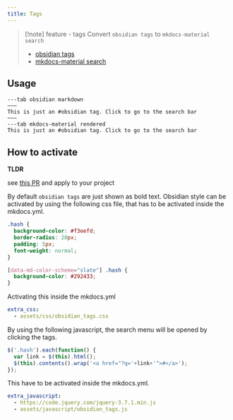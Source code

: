 ```yaml
---
title: Tags
---
```

> [!note]  feature - tags
> Convert `obsidian tags` to `mkdocs-material search`
>
> - [obsidian tags](https://help.obsidian.md/Editing+and+formatting/Tags)
> - [mkdocs-material search](https://squidfunk.github.io/mkdocs-material/setup/setting-up-site-search/)

## Usage

```tabs
---tab obsidian markdown
~~~
This is just an #obsidian tag. Click to go to the search bar
~~~
---tab mkdocs-material rendered
This is just an #obsidian tag. Click to go to the search bar
```

## How to activate

**TLDR**

see [this PR](https://github.com/ndy2/mkdocs-obsidian-support-plugin/pull/8/files) and apply to your project

By default `obsidian tags` are just shown as bold text. Obsidian style can be activated by using the following css file,
that has to be activated inside the mkdocs.yml.

```css
.hash {
  background-color: #f3eefd;
  border-radius: 20px;
  padding: 5px;
  font-weight: normal;
}

[data-md-color-scheme="slate"] .hash {
  background-color: #292433;
}
```

Activating this inside the mkdocs.yml

```yaml
extra_css:
  - assets/css/obsidian_tags.css
```

By using the following javascript, the search menu will be opened by clicking the tags.

```javascript
$('.hash').each(function() {
  var link = $(this).html();
  $(this).contents().wrap('<a href="?q='+link+'">#</a>');
});
```

This have to be activated inside the mkdocs.yml.

```yaml
extra_javascript:
  - https://code.jquery.com/jquery-3.7.1.min.js
  - assets/javascript/obsidian_tags.js
```
